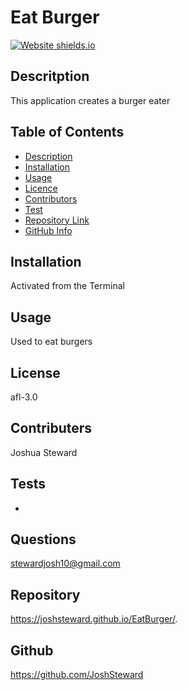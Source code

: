 # Eat Burger


[![Website shields.io](https://img.shields.io/website-up-down-green-red/http/shields.io.svg)](http://shields.io/)

## Descritption ##

This application creates a  burger eater


## Table of Contents 

- [Description](#Description)
- [Installation](#Installation)
- [Usage](#Usage)
- [Licence](#Licence)
- [Contributors](#Contributors)
- [Test](#Test)
- [Repository Link](#Repository)
- [GitHub Info](#GitHub) 

## Installation

Activated from the Terminal

## Usage 

Used to eat burgers

## License 

afl-3.0

## Contributers 

Joshua Steward

## Tests

- 

## Questions

stewardjosh10@gmail.com

## Repository 
https://joshsteward.github.io/EatBurger/.

## Github

https://github.com/JoshSteward
